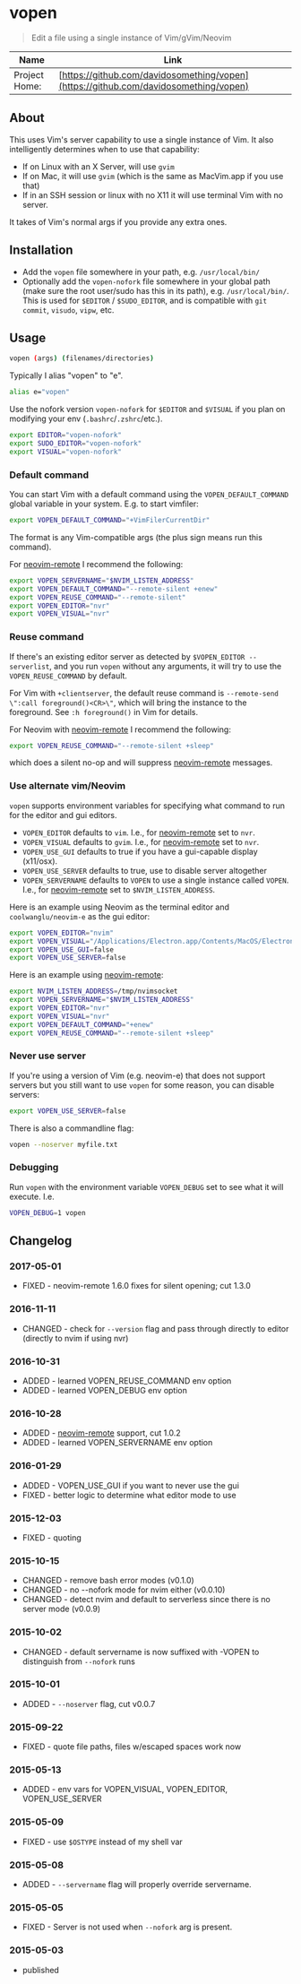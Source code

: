 # vopen

> Edit a file using a single instance of Vim/gVim/Neovim

| Name          | Link           |
| ------------- | -------------- |
| Project Home: | [https://github.com/davidosomething/vopen](https://github.com/davidosomething/vopen)

## About

This uses Vim's server capability to use a single instance of Vim.
It also intelligently determines when to use that capability:

- If on Linux with an X Server, will use `gvim`
- If on Mac, it will use `gvim` (which is the same as MacVim.app if you use
  that)
- If in an SSH session or linux with no X11 it will use terminal Vim with no
  server.

It takes of Vim's normal args if you provide any extra ones.

## Installation

- Add the `vopen` file somewhere in your path, e.g. `/usr/local/bin/`
- Optionally add the `vopen-nofork` file somewhere in your global path (make
  sure the root user/sudo has this in its path), e.g. `/usr/local/bin/`. This is
  used for `$EDITOR` / `$SUDO_EDITOR`, and is compatible with `git commit`,
  `visudo`, `vipw`, etc.

## Usage

```bash
vopen (args) (filenames/directories)
```

Typically I alias "vopen" to "e".

```bash
alias e="vopen"
```

Use the nofork version `vopen-nofork` for `$EDITOR` and `$VISUAL` if you plan
on modifying your env (`.bashrc`/`.zshrc`/etc.).

```bash
export EDITOR="vopen-nofork"
export SUDO_EDITOR="vopen-nofork"
export VISUAL="vopen-nofork"
```

### Default command

You can start Vim with a default command using the `VOPEN_DEFAULT_COMMAND`
global variable in your system. E.g. to start vimfiler:

```bash
export VOPEN_DEFAULT_COMMAND="+VimFilerCurrentDir"
```

The format is any Vim-compatible args (the plus sign means run this command).

For [neovim-remote] I recommend the following:

```bash
export VOPEN_SERVERNAME="$NVIM_LISTEN_ADDRESS"
export VOPEN_DEFAULT_COMMAND="--remote-silent +enew"
export VOPEN_REUSE_COMMAND="--remote-silent"
export VOPEN_EDITOR="nvr"
export VOPEN_VISUAL="nvr"
```

### Reuse command

If there's an existing editor server as detected by `$VOPEN_EDITOR --serverlist`,
and you run `vopen` without any arguments, it will try to use the
`VOPEN_REUSE_COMMAND` by default.

For Vim with `+clientserver`, the default reuse command is
`--remote-send \":call foreground()<CR>\"`, which will bring the instance to
the foreground. See `:h foreground()` in Vim for details.

For Neovim with [neovim-remote] I recommend the following:

```bash
export VOPEN_REUSE_COMMAND="--remote-silent +sleep"
```

which does a silent no-op and will suppress [neovim-remote] messages.

### Use alternate vim/Neovim

`vopen` supports environment variables for specifying what command to run for
the editor and gui editors.

- `VOPEN_EDITOR` defaults to `vim`. I.e., for [neovim-remote] set to `nvr`.
- `VOPEN_VISUAL` defaults to `gvim`. I.e., for [neovim-remote] set to `nvr`.
- `VOPEN_USE_GUI` defaults to true if you have a gui-capable display
  (x11/osx).
- `VOPEN_USE_SERVER` defaults to true, use to disable server altogether
- `VOPEN_SERVERNAME` defaults to `VOPEN` to use a single instance called
  `VOPEN`. I.e., for [neovim-remote] set to `$NVIM_LISTEN_ADDRESS`.

Here is an example using Neovim as the terminal editor and `coolwanglu/neovim-e`
as the gui editor:

```bash
export VOPEN_EDITOR="nvim"
export VOPEN_VISUAL="/Applications/Electron.app/Contents/MacOS/Electron ~/src/neovim-e"
export VOPEN_USE_GUI=false
export VOPEN_USE_SERVER=false
```

Here is an example using [neovim-remote]:

```bash
export NVIM_LISTEN_ADDRESS=/tmp/nvimsocket
export VOPEN_SERVERNAME="$NVIM_LISTEN_ADDRESS"
export VOPEN_EDITOR="nvr"
export VOPEN_VISUAL="nvr"
export VOPEN_DEFAULT_COMMAND="+enew"
export VOPEN_REUSE_COMMAND="--remote-silent +sleep"
```

### Never use server

If you're using a version of Vim (e.g. neovim-e) that does not support servers
but you still want to use `vopen` for some reason, you can disable servers:

```bash
export VOPEN_USE_SERVER=false
```

There is also a commandline flag:

```bash
vopen --noserver myfile.txt
```

### Debugging

Run `vopen` with the environment variable `VOPEN_DEBUG` set to see what it will
execute. I.e.

```bash
VOPEN_DEBUG=1 vopen
```

## Changelog

### 2017-05-01

- FIXED - neovim-remote 1.6.0 fixes for silent opening; cut 1.3.0

### 2016-11-11

- CHANGED - check for `--version` flag and pass through directly to editor
  (directly to nvim if using nvr)

### 2016-10-31

- ADDED - learned VOPEN_REUSE_COMMAND env option
- ADDED - learned VOPEN_DEBUG env option

### 2016-10-28

- ADDED - [neovim-remote] support, cut 1.0.2
- ADDED - learned VOPEN_SERVERNAME env option

### 2016-01-29

- ADDED - VOPEN_USE_GUI if you want to never use the gui
- FIXED - better logic to determine what editor mode to use

### 2015-12-03

- FIXED - quoting

### 2015-10-15

- CHANGED - remove bash error modes (v0.1.0)
- CHANGED - no --nofork mode for nvim either (v0.0.10)
- CHANGED - detect nvim and default to serverless since there is
  no server mode (v0.0.9)

### 2015-10-02

- CHANGED - default servername is now suffixed with -VOPEN to distinguish from
  `--nofork` runs

### 2015-10-01

- ADDED - `--noserver` flag, cut v0.0.7

### 2015-09-22

- FIXED - quote file paths, files w/escaped spaces work now

### 2015-05-13

- ADDED - env vars for VOPEN_VISUAL, VOPEN_EDITOR, VOPEN_USE_SERVER

### 2015-05-09

- FIXED - use `$OSTYPE` instead of my shell var

### 2015-05-08

- ADDED - `--servername` flag will properly override servername.

### 2015-05-05

- FIXED - Server is not used when `--nofork` arg is present.

### 2015-05-03

- published

[neovim-remote]: https://github.com/mhinz/neovim-remote
